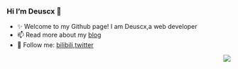 ### Hi I’m Deuscx 👋

<!--
**Deuscx/Deuscx** is a ✨ _special_ ✨ repository because its `README.md` (this file) appears on your GitHub profile.

Here are some ideas to get you started:

- 🔭 I’m currently working on ...
- 🌱 I’m currently learning ...
- 👯 I’m looking to collaborate on ...
- 🤔 I’m looking for help with ...
- 💬 Ask me about ...
- 📫 How to reach me: ...
- 😄 Pronouns: ...
- ⚡ Fun fact: ...
-->
- ✨ Welcome to my Github page! I am Deuscx,a  web developer
- 📫 Read more about my [blog](https://deuscx.github.io/)
- 💬 Follow me: [bilibili](https://space.bilibili.com/19510750),[twitter](https://twitter.com/DeusYue)
<img align="right" src="https://github-readme-stats.vercel.app/api?username=Deuscx&show_icons=true&icon_color=CE1D2D&text_color=718096&bg_color=ffffff&hide_title=true" />
